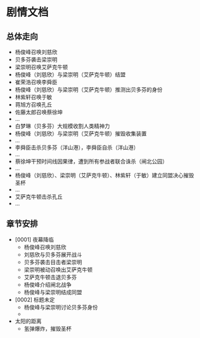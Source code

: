 # 剧情文档

## 总体走向

- 杨俊峰召唤刘慈欣
- 贝多芬袭击梁崇明
- 梁崇明召唤艾萨克牛顿
- 杨俊峰（刘慈欣）与梁崇明（艾萨克牛顿）结盟
- 崔荣浩召唤李舜臣
- 杨俊峰（刘慈欣）与梁崇明（艾萨克牛顿）推测出贝多芬的身份
- 林紫轩召唤于敏
- 蒋旭方召唤孔丘
- 佐藤太郎召唤蔡徐坤
- ...
- 白梦琳（贝多芬）大规模收割人类精神力
- 杨俊峰（刘慈欣）与梁崇明（艾萨克牛顿）摧毁收集装置
- ...
- 李舜臣击杀贝多芬（洋山港），李舜臣自杀（洋山港）
- ...
- 蔡徐坤干预时间线因果律，遭到所有参战者联合诛杀（闸北公园）
- ...
- 杨俊峰（刘慈欣）、梁崇明（艾萨克牛顿）、林紫轩（于敏）建立同盟决心摧毁圣杯
- ...
- 艾萨克牛顿击杀孔丘
- ...

## 章节安排

- [0001] 夜幕降临
    - 杨俊峰召唤刘慈欣
    - 刘慈欣与贝多芬展开战斗
    - 贝多芬袭击目击者梁崇明
    - 梁崇明被动召唤出艾萨克牛顿
    - 艾萨克牛顿击退贝多芬
    - 杨俊峰介绍闸北战争
    - 杨俊峰与梁崇明结成同盟
- [0002] 标题未定
    - 杨俊峰与梁崇明讨论贝多芬身份
    -
- 太阳的距离
    - 氢弹爆炸，摧毁圣杯
